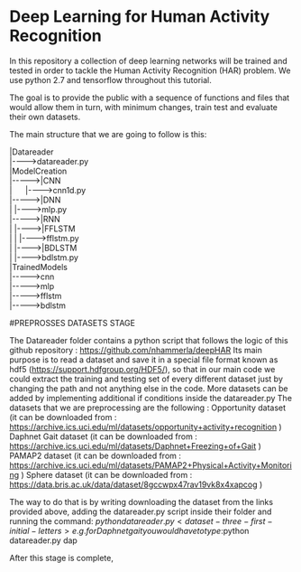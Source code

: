 # Deep Learning for Human Activity Recognition

In this repository a collection of deep learning networks will be trained and tested in order to tackle the Human Activity Recognition (HAR) problem.
We use python 2.7 and tensorflow throughout this tutorial.

The goal is to provide the public with a sequence of functions and files that would allow them in turn, with minimum changes, train test and evaluate their own datasets.

The main structure that we are going to follow is this:

|Datareader  
|---->datareader.py  
|ModelCreation  
|----->|CNN  
|&nbsp;&nbsp;&nbsp;&nbsp;&nbsp;&nbsp;|---->cnn1d.py  
|----->|DNN  
|      |---->mlp.py  
|----->|RNN  
|      |---->|FFLSTM  
|      |     |---->fflstm.py  
|      |---->|BDLSTM  
|            |---->bdlstm.py  
|TrainedModels  
|----->cnn  
|----->mlp  
|----->fflstm  
|----->bdlstm  

#PREPROSSES DATASETS STAGE

The Datareader folder contains a python script that follows the logic of this github repository : https://github.com/nhammerla/deepHAR
Its main purpose is to read a dataset and save it in a special file format known as hdf5 (https://support.hdfgroup.org/HDF5/), so that
in our main code we could extract the training and testing set of every different dataset just by changing the path and not anything else in the code. More datasets can be added by implementing additional if conditions inside the datareader.py
The datasets that we are preprocessing are the following :
Opportunity dataset (it can be downloaded from : https://archive.ics.uci.edu/ml/datasets/opportunity+activity+recognition )
Daphnet Gait dataset (it can be downloaded from : https://archive.ics.uci.edu/ml/datasets/Daphnet+Freezing+of+Gait )
PAMAP2 dataset (it can be downloaded from : https://archive.ics.uci.edu/ml/datasets/PAMAP2+Physical+Activity+Monitoring )
Sphere dataset (it can be downloaded from : https://data.bris.ac.uk/data/dataset/8gccwpx47rav19vk8x4xapcog )

The way to do that is by writing downloading the dataset from the links provided above, adding the datareader.py script inside their
folder and running the command:
$python datareader.py <dataset-three-first-initial-letters>
e.g. for Daphnet gait you would have to type :$python datareader.py dap

After this stage is complete, 

